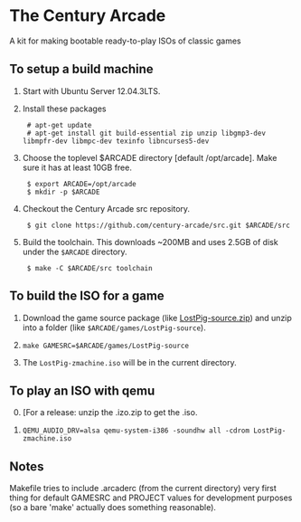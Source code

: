 # The Century Arcade

A kit for making bootable ready-to-play ISOs of classic games

## To setup a build machine

1. Start with Ubuntu Server 12.04.3LTS.

2. Install these packages

		# apt-get update
   		# apt-get install git build-essential zip unzip libgmp3-dev libmpfr-dev libmpc-dev texinfo libncurses5-dev

3. Choose the toplevel $ARCADE directory [default /opt/arcade].  Make sure it has at least 10GB free.

    	$ export ARCADE=/opt/arcade
    	$ mkdir -p $ARCADE

4. Checkout the Century Arcade src repository.

    	$ git clone https://github.com/century-arcade/src.git $ARCADE/src

5. Build the toolchain.  This downloads ~200MB and uses 2.5GB of disk under the `$ARCADE` directory.

    	$ make -C $ARCADE/src toolchain

## To build the ISO for a game

1. Download the game source package (like [LostPig-source.zip]()) and unzip into a folder (like `$ARCADE/games/LostPig-source`).

2. `make GAMESRC=$ARCADE/games/LostPig-source`

3. The `LostPig-zmachine.iso` will be in the current directory.

## To play an ISO with qemu

0. [For a release: unzip the .izo.zip to get the .iso.

1. `QEMU_AUDIO_DRV=alsa qemu-system-i386 -soundhw all -cdrom LostPig-zmachine.iso`

## Notes

Makefile tries to include .arcaderc (from the current directory) very first thing for default GAMESRC and PROJECT values for development purposes (so a bare 'make' actually does something reasonable).
